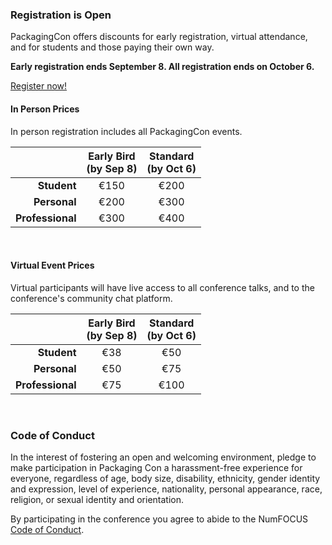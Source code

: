 <!---------
### Conference Schedule, Attendee Information & Job Board

We are excited to announce the conference schedule for the talks accepted at PackagingCon 2021! Below, you will also find information for attendees. Please also take a moment to see job listings by our Sponsors.

<div class="container">
  <div class="row my-5">
    <div class="col text-center">
        <a href="https://pretalx.com/packagingcon-2021/schedule/#" class="text-center btn btn-primary">View Schedule</a>
    </div>
    <div class="col text-center">
      <a href="/info.html" class="text-center btn btn-primary">Attendee Information</a>
    </div>
    <div class="col text-center">
      <a href="/jobs.html" class="text-center btn btn-primary">Job Board</a>
    </div>
  </div>
</div>

### Accepted Talks

We are excited about the accepted talks at PackagingCon 2021! You can find the full list of talks that will be held under:

<div class="container">
  <div class="row my-5">
    <div class="col text-center">
        <a href="/talks.html" class="text-center btn btn-primary">View Accepted Talks</a>
    </div>
  </div>
</div>

------------>

### Registration is Open

PackagingCon offers discounts for early registration, virtual attendance, and for students and those paying their own way.

<!----
* Early registrations receive a 25% discount
* Student registrations (undergraduates, grad students, post-docs) receive a 50% discount
* Personal registrations (your employer / grant is not paying your way) receive a 25% discount
* Virtual registrations receive a 75% discount.
* **Discounts accumulate**. For example, students who register early and attend virtually get over a 90% discount
---->

**Early registration ends September 8.  All registration ends on October 6.**

<div class="container">
  <div class="row my-5">
    <div class="col text-center">
        <a href="https://ti.to/packagingcon/packagingcon-2023" class="text-center btn btn-primary">Register now!</a>
    </div>
  </div>
</div>


#### In Person Prices

In person registration includes all PackagingCon events.

| | Early Bird <br />(by Sep 8) | Standard <br />(by Oct 6) |
| ---------------: | :----: | :----: |
| **Student**      | €150   | €200   |
| **Personal**     | €200   | €300   |
| **Professional** | €300   | €400   |

<br />

#### Virtual Event Prices

Virtual participants will have live access to all conference talks, and to the conference's community chat platform.

| | Early Bird <br />(by Sep 8) | Standard <br />(by Oct 6) |
| ---------------: | :---: | :---: |
| **Student**      | €38   | €50   |
| **Personal**     | €50   | €75   |
| **Professional** | €75   | €100  |

<br />

<!----
### Packaging Con 2021: Call for Presentations

The Submissions have been closed but we are still open to accepting Lightning Talks.

#### Organizing Committee:

Are you interested in helping out with the organization of PackagingCon 2021? We would love to hear from you: <a href="mailto:info@packaging-con.org">send us an email</a>.

* Wolf Vollprecht (QuantStack, mamba)
* Todd Gamblin (LLNL, Spack)
* Rok Garbas (Tweag I/O, Nix)
* CJ Wright (Citadel, conda-forge)
* Cheng H. Lee (Anaconda, Inc., conda)
* Logan Kilpatrick (Julia, Pkg)


#### Important Dates

* Submissions open:    20 July 2021
* Submissions close:   31 August 2021
* Notifications:       ~~13~~ 22 September 2021
* Conference date:     9 & 10 November 2021

Submissions are due at 23:59 ``anywhere on Earth'' on the specified date. Specifically,
this is 23:59 IDLW, i.e., UTC–12:00. You can use this converter to figure out the
deadline for your time zone.

Note: US and European timezones will be targetted for the main conference event.

<div class="container">
  <div class="row my-5">
    <div class="col text-center">
        <a href="/cfp.html" class="text-center btn btn-primary">Access CFP and Submit a Lightning Talk</a>
    </div>
  </div>
</div>
------>

### Code of Conduct

In the interest of fostering an open and welcoming environment, pledge to make
participation in Packaging Con a harassment-free experience for everyone, regardless of
age, body size, disability, ethnicity, gender identity and expression, level of
experience, nationality, personal appearance, race, religion, or sexual identity and
orientation.

By participating in the conference you agree to abide to the NumFOCUS [Code of Conduct](https://numfocus.org/code-of-conduct).
